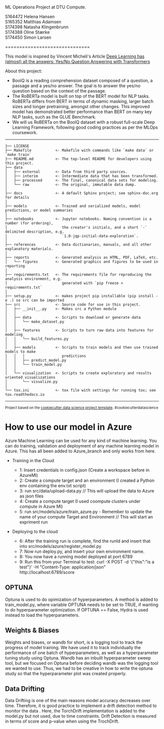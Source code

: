 ML Operations Project at DTU Compute.

S164472 Helena Hansen\
S165352 Matthias Adamsen\
S174398 Natasha Klingenbrunn \
S174388 Oline Stærke \
S174450 Simon Larsen

==============================

This model is inspired by Vincent Micheli's Article [Deep Learning has (almost) all the answers: Yes/No Question Answering with Transformers](https://medium.com/illuin/deep-learning-has-almost-all-the-answers-yes-no-question-answering-with-transformers-223bebb70189)

About this project:
- BoolQ is a reading comprehension dataset composed of a question, a passage and a yes/no answer. The goal is to answer the yes/no question based on the context of the passage.
- The RoBERTa model is built on top of the BERT model for NLP tasks. RoBERTa differs from BERT in terms of dynamic masking, larger batch sizes and longer pretraining, amongst other changes. This improved model has demonstrated better performance than BERT on many key NLP tasks, such as the GLUE Benchmark.
- We will us RoBERTa on the BoolQ dataset with a robust full-scale Deep Learning Framework, following good coding practices as per the MLOps coursework. 

------------

    ├── LICENSE
    ├── Makefile           <- Makefile with commands like `make data` or `make train`
    ├── README.md          <- The top-level README for developers using this project.
    ├── data
    │   ├── external       <- Data from third party sources.
    │   ├── interim        <- Intermediate data that has been transformed.
    │   ├── processed      <- The final, canonical data sets for modeling.
    │   └── raw            <- The original, immutable data dump.
    │
    ├── docs               <- A default Sphinx project; see sphinx-doc.org for details
    │
    ├── models             <- Trained and serialized models, model predictions, or model summaries
    │
    ├── notebooks          <- Jupyter notebooks. Naming convention is a number (for ordering),
    │                         the creator's initials, and a short `-` delimited description, e.g.
    │                         `1.0-jqp-initial-data-exploration`.
    │
    ├── references         <- Data dictionaries, manuals, and all other explanatory materials.
    │
    ├── reports            <- Generated analysis as HTML, PDF, LaTeX, etc.
    │   └── figures        <- Generated graphics and figures to be used in reporting
    │
    ├── requirements.txt   <- The requirements file for reproducing the analysis environment, e.g.
    │                         generated with `pip freeze > requirements.txt`
    │
    ├── setup.py           <- makes project pip installable (pip install -e .) so src can be imported
    ├── src                <- Source code for use in this project.
    │   ├── __init__.py    <- Makes src a Python module
    │   │
    │   ├── data           <- Scripts to download or generate data
    │   │   └── make_dataset.py
    │   │
    │   ├── features       <- Scripts to turn raw data into features for modeling
    │   │   └── build_features.py
    │   │
    │   ├── models         <- Scripts to train models and then use trained models to make
    │   │   │                 predictions
    │   │   ├── predict_model.py
    │   │   └── train_model.py
    │   │
    │   └── visualization  <- Scripts to create exploratory and results oriented visualizations
    │       └── visualize.py
    │
    └── tox.ini            <- tox file with settings for running tox; see tox.readthedocs.io


--------

<p><small>Project based on the <a target="_blank" href="https://drivendata.github.io/cookiecutter-data-science/">cookiecutter data science project template</a>. #cookiecutterdatascience</small></p>


# How to use our model in Azure
Azure Machine Learning can be used for any kind of machine learning. You can do training, validation and deployment of any machine learning model in Azure. 
This has all been added to Azure_branch and only works from here.

-  Training in the Cloud
    - 1: Insert credentials in config.json (Create a workspace before in AzureMl)
    - 2: Create a compute target and an environment (I created a Python env containing the env.txt script)
    - 3: run src/data/upload-data.py // This will upload the data to Azure as json files 
    - 4: Create a compute target (I used coompute clusters under compute in Azure Ml)
    - 5: run src/models/azure/train_azure.py - Remember to update the name of your compute Target and Environment // This will start an expriment run

- Deploying to the cloud
    - 6: After the training run is complete, find the runId and insert that into src/models/azure/register_model.py
    - 7: Now run deploy.py, and insert your own environment name. 
    - 8: You now have a running model deployed at port 6789
    - 9: Run this from your Terminal to test: curl -X POST -d '{"this":"is a test"}' -H "Content-Type: application/json" http://localhost:6789/score

## OPTUNA 
Optuna is used to do opimization of hyperparameters. 
A method is added to train_model.py, where variable OPTUNA needs to be set to TRUE, if wanting to do hyperparameter optimization.
If OPTUNA == False, Hydra is used instead to load the hyperparameters.


## Weights & Biases
Weights and biases, or wandb for short, is a logging tool to track the progress of model training. We have used it to track individually the performance of one batch of hyperparameters, as well as a hyperparameter tuning study using Optuna. Wandb has an inbuilt hyperparameter sweep tool, but we focused on Optuna before deciding wandb was the logging tool we wanted to use. Thus, we had to be creative in how to write the optuna study so that the hyperparameter plot was created properly.

## Data Drifting
Data Drifting is one of the main reasons model accuracy decreases over time. Therefore, it is good practice to implement a drift detection method to monitor the data . Here, the TorchDrift implementation is added to the model.py but not used, due to time constraints. Drift Detection is measured in terms of score and p-value when using the TrochDrift.   
